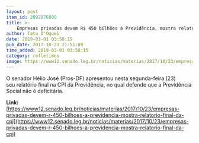 ```yaml
---
layout: post
item_id: 2092076800
title: >-
    Empresas privadas devem R$ 450 bilhões à Previdência, mostra relatório final da CPI
author: Tatu D'Oquei
date: 2019-03-01 03:58:15
pub_date: 2017-10-23 21:51:09
time_added: 2019-03-01 03:58:15
category: refletimos
image: https://www12.senado.leg.br/noticias/materias/2017/10/23/empresas-privadas-devem-r-450-bilhoes-a-previdencia-mostra-relatorio-final-da-cpi/20171023_00469w.jpg
---
```


O senador Hélio José (Pros-DF) apresentou nesta segunda-feira (23) seu relatório final na CPI da Previdência, no qual defende que a Previdência Social não é deficitária.

**Link:** [https://www12.senado.leg.br/noticias/materias/2017/10/23/empresas-privadas-devem-r-450-bilhoes-a-previdencia-mostra-relatorio-final-da-cpi](https://www12.senado.leg.br/noticias/materias/2017/10/23/empresas-privadas-devem-r-450-bilhoes-a-previdencia-mostra-relatorio-final-da-cpi)

